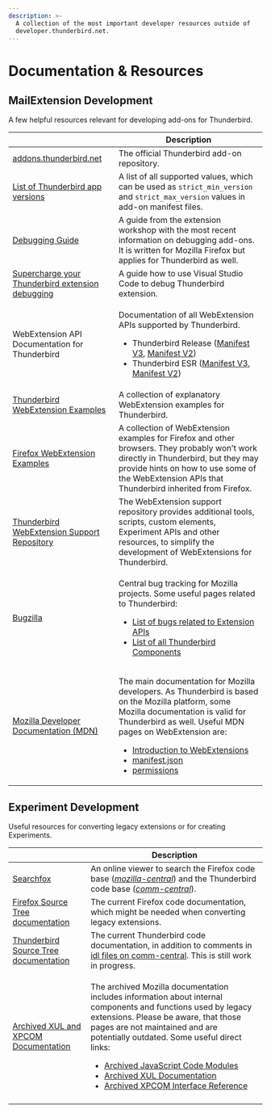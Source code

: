 ```yaml
---
description: >-
  A collection of the most important developer resources outside of
  developer.thunderbird.net.
---
```


# Documentation & Resources

## MailExtension Development

A few helpful resources relevant for developing add-ons for Thunderbird.

|                                                                                                                              | Description                                                                                                                                                                                                                                                                                                                                                                                                                                                                                                                                                                                                                                              |
| ---------------------------------------------------------------------------------------------------------------------------- | -------------------------------------------------------------------------------------------------------------------------------------------------------------------------------------------------------------------------------------------------------------------------------------------------------------------------------------------------------------------------------------------------------------------------------------------------------------------------------------------------------------------------------------------------------------------------------------------------------------------------------------------------------- |
| [addons.thunderbird.net](https://addons.thunderbird.net)                                                                     | The official Thunderbird add-on repository.                                                                                                                                                                                                                                                                                                                                                                                                                                                                                                                                                                                                              |
| [List of Thunderbird app versions](https://addons.thunderbird.net/pages/appversions/)                                        | A list of all supported values, which can be used as `strict_min_version` and `strict_max_version` values in add-on manifest files.                                                                                                                                                                                                                                                                                                                                                                                                                                                                                                                      |
| [Debugging Guide](https://extensionworkshop.com/documentation/develop/debugging/)                                            | A guide from the extension workshop with the most recent information on debugging add-ons. It is written for Mozilla Firefox but applies for Thunderbird as well.                                                                                                                                                                                                                                                                                                                                                                                                                                                                                        |
| [Supercharge your Thunderbird extension debugging](https://arndissler.net/supercharge-your-thunderbird-extension-debugging/) | A guide how to use Visual Studio Code to debug Thunderbird extension.                                                                                                                                                                                                                                                                                                                                                                                                                                                                                                                                                                                    |
| WebExtension API Documentation for Thunderbird                                                                               | <p>Documentation of all WebExtension APIs supported by Thunderbird. </p><ul><li>Thunderbird Release (<a href="https://webextension-api.thunderbird.net/en/mv3/">Manifest V3</a>, <a href="https://webextension-api.thunderbird.net/en/mv2/">Manifest V2</a>)</li><li>Thunderbird ESR (<a href="https://webextension-api.thunderbird.net/en/esr-mv3/">Manifest V3</a>, <a href="https://webextension-api.thunderbird.net/en/esr-mv2/">Manifest V2</a>)</li></ul> |
| [Thunderbird WebExtension Examples](https://github.com/thunderbird/webext-examples)                                        | A collection of explanatory WebExtension examples for Thunderbird.                                                                                                                                                                                                                                                                                                                                                                                                                                                                                                                                                                                       |
| [Firefox WebExtension Examples](https://github.com/mdn/webextensions-examples)                                               | A collection of WebExtension examples for Firefox and other browsers. They probably won’t work directly in Thunderbird, but they may provide hints on how to use some of the WebExtension APIs that Thunderbird inherited from Firefox.                                                                                                                                                                                                                                                                                                                                                                                                                  |
| [Thunderbird WebExtension Support Repository](https://github.com/thunderbird/webext-support)                                 | The WebExtension support repository provides additional tools, scripts, custom elements, Experiment APIs and other resources, to simplify the development of WebExtensions for Thunderbird.                                                                                                                                                                                                                                                                                                                                                                                                                                                              |
| [Bugzilla](https://bugzilla.mozilla.org)                                                                                     | <p>Central bug tracking for Mozilla projects. Some useful pages related to Thunderbird:</p><ul><li><a href="https://bugzilla.mozilla.org/buglist.cgi?product=Thunderbird&#x26;component=Add-Ons%3A%20Extensions%20API&#x26;resolution=---&#x26;list_id=15187727">List of bugs related to Extension APIs</a></li><li><a href="https://bugzilla.mozilla.org/describecomponents.cgi?product=Thunderbird">List of all Thunderbird Components</a></li></ul>                                                                                                                                                                                                   |
| [Mozilla Developer Documentation (MDN)](https://developer.mozilla.org/en-US/docs/Mozilla/Add-ons/WebExtensions)              | <p>The main documentation for Mozilla developers. As Thunderbird is based on the Mozilla platform, some Mozilla documentation is valid for Thunderbird as well. Useful MDN pages on WebExtension are:</p><ul><li><a href="https://developer.mozilla.org/en-US/docs/Mozilla/Add-ons/WebExtensions">Introduction to WebExtensions</a></li><li><a href="https://developer.mozilla.org/en-US/docs/Mozilla/Add-ons/WebExtensions/manifest.json">manifest.json</a></li><li><a href="https://developer.mozilla.org/en-US/docs/Mozilla/Add-ons/WebExtensions/manifest.json/permissions">permissions</a></li></ul>                                                |

## Experiment Development

Useful resources for converting legacy extensions or for creating Experiments.

|                                                                                           | Description                                                                                                                                                                                                                                                                                                                                                                                                                                                                                                                                                                                                                  |
| ----------------------------------------------------------------------------------------- | ---------------------------------------------------------------------------------------------------------------------------------------------------------------------------------------------------------------------------------------------------------------------------------------------------------------------------------------------------------------------------------------------------------------------------------------------------------------------------------------------------------------------------------------------------------------------------------------------------------------------------- |
| [Searchfox](https://searchfox.org/)                                                       | An online viewer to search the Firefox code base ([_mozilla-central_](https://searchfox.org/mozilla-central/source/)) and the Thunderbird code base ([_comm-central_](https://searchfox.org/comm-central/source/)).                                                                                                                                                                                                                                                                                                                                                                                                          |
| [Firefox Source Tree documentation](https://firefox-source-docs.mozilla.org/)             | The current Firefox code documentation, which might be needed when converting legacy extensions.                                                                                                                                                                                                                                                                                                                                                                                                                                                                                                                             |
| [Thunderbird Source Tree documentation](../../thunderbird-development/codebase-overview/) | The current Thunderbird code documentation, in addition to comments in [idl files on comm-central](https://searchfox.org/comm-central/search?q=\&path=\*.idl). This is still work in progress.                                                                                                                                                                                                                                                                                                                                                                                                                               |
| [Archived XUL and XPCOM Documentation](https://udn.realityripple.com/docs/Mozilla)        | <p>The archived Mozilla documentation includes information about internal components and functions used by legacy extensions. Please be aware, that those pages are not maintained and are potentially outdated. Some useful direct links:</p><ul><li><a href="https://udn.realityripple.com/docs/Mozilla/JavaScript_code_modules">Archived JavaScript Code Modules</a></li><li><a href="https://udn.realityripple.com/docs/Archive/Mozilla/XUL">Archived XUL Documentation</a></li><li><a href="https://udn.realityripple.com/docs/Mozilla/Tech/XPCOM/Reference/Interface">Archived XPCOM Interface Reference</a></li></ul> |
|                                                                                           |                                                                                                                                                                                                                                                                                                                                                                                                                                                                                                                                                                                                                              |
